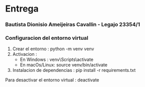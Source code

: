 # Entrega

### Bautista Dionisio Ameijeiras Cavallin - Legajo 23354/1

### Configuracion del entorno virtual

1. Crear el entorno : python -m venv venv
2. Activacion : 
    * En Windows : venv\Scripts\activate
    * En macOs/Linux: source venv/bin/activate
3. Instalacion de dependencias : pip install -r requirements.txt

Para desactivar el entorno virtual : deactivate
